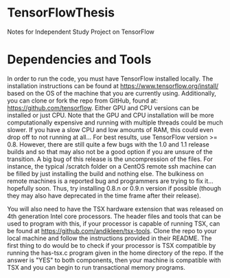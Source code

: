 # TensorFlowThesis
Notes for Independent Study Project on TensorFlow

# Dependencies and Tools
In order to run the code, you must have TensorFlow installed locally. The installation instructions can be found at https://www.tensorflow.org/install/ based on the OS of the machine that you are currently using. Additionally, you can clone or fork the repo from GitHub, found at: https://github.com/tensorflow. Either GPU and CPU versions can be installed or just CPU. Note that the GPU and CPU installation will be more computationally expensive and running with multiple threads could be much slower. If you have a slow CPU and low amounts of RAM, this could even drop off to not running at all... For best results, use TensorFlow version >= 0.8. However, there are still quite a few bugs with the 1.0 and 1.1 release builds and so that may also not be a good option if you are unsure of the transition. A big bug of this release is the uncompression of the files. For instance, the typical /scratch folder on a CentOS remote ssh machine can be filled by just installing the build and nothing else. The bulkiness on remote machines is a reported bug and programmers are trying to fix it... hopefully soon. Thus, try installing 0.8.n or 0.9.n version if possible (though they may also have deprecated in the time frame after their release).

You will also need to have the TSX hardware extension that was released on 4th generation Intel core processors. The header files and tools that can be used to program with this, if your processor is capable of running TSX, can be found at https://github.com/andikleen/tsx-tools. Clone the repo to your local machine and follow the instructions provided in their README. The first thing to do would be to check if your processor is TSX compatible by running the has-tsx.c program given in the home directory of the repo. If the answer is "YES" to both components, then your machine is compatible with TSX and you can begin to run transactional memory programs.

